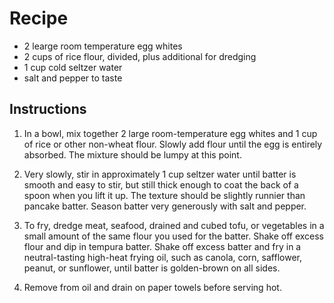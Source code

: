 # Recipe
- 2 learge room temperature egg whites
- 2 cups of rice flour, divided, plus additional for dredging
- 1 cup cold seltzer water
- salt and pepper to taste

## Instructions
1. In a bowl, mix together 2 large room-temperature egg whites and 1 cup of rice or other non-wheat flour.
Slowly add flour until the egg is entirely absorbed. The mixture should be lumpy at this point.

2. Very slowly, stir in approximately 1 cup seltzer water until batter is smooth and easy to stir,
but still thick enough to coat the back of a spoon when you lift it up.
The texture should be slightly runnier than pancake batter.
Season batter very generously with salt and pepper.

3. To fry, dredge meat, seafood, drained and cubed tofu,
or vegetables in a small amount of the same flour you used for the batter.
Shake off excess flour and dip in tempura batter.
Shake off excess batter and fry in a neutral-tasting high-heat frying oil,
such as canola, corn, safflower, peanut, or sunflower, until batter is golden-brown on all sides.

4. Remove from oil and drain on paper towels before serving hot.

